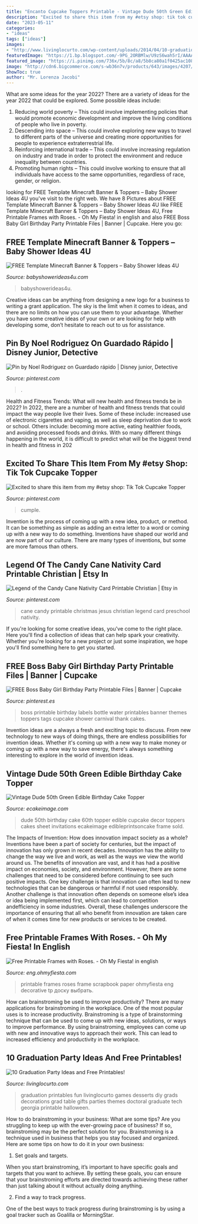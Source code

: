 ```yaml
---
title: "Encanto Cupcake Toppers Printable - Vintage Dude 50th Green Edible Birthday Cake Topper"
description: "Excited to share this item from my #etsy shop: tik tok cupcake topper"
date: "2023-05-11"
categories:
- "ideas"
tags: ["ideas"]
images:
- "http://www.livinglocurto.com/wp-content/uploads/2014/04/10-graduation-party-ideas.jpg"
featuredImage: "https://1.bp.blogspot.com/-9PG_2ORBMlw/U9zS6wah5rI/AAAAAAADR00/SS5wjGmBxFs/s1600/free-printable-frames-249.png"
featured_image: "https://i.pinimg.com/736x/5b/8c/a8/5b8ca80a1f0425ac108491ee8a09336e.jpg"
image: "http://cdn6.bigcommerce.com/s-wb36n7v/products/643/images/4207/Wintage_Dude_50th_cake_topper_frame_JPG__51575.1458951119.800.1200.jpg?c=2"
ShowToc: true
author: "Mr. Lorenza Jacobi"
---
```



What are some ideas for the year 2022?
There are a variety of ideas for the year 2022 that could be explored. Some possible ideas include: 
1. Reducing world poverty – This could involve implementing policies that would promote economic development and improve the living conditions of people who live in poverty. 
2. Descending into space – This could involve exploring new ways to travel to different parts of the universe and creating more opportunities for people to experience extraterrestrial life. 
3. Reinforcing international trade – This could involve increasing regulation on industry and trade in order to protect the environment and reduce inequality between countries. 
4. Promoting human rights – This could involve working to ensure that all individuals have access to the same opportunities, regardless of race, gender, or religion.

	

		
looking for FREE Template Minecraft Banner &amp; Toppers – Baby Shower Ideas 4U you've visit to the right web. We have 8 Pictures about FREE Template Minecraft Banner &amp; Toppers – Baby Shower Ideas 4U like FREE Template Minecraft Banner &amp; Toppers – Baby Shower Ideas 4U, Free Printable Frames with Roses. - Oh My Fiesta! in english and also FREE Boss Baby Girl Birthday Party Printable Files | Banner | Cupcake. Here you go:
		
    
## FREE Template Minecraft Banner &amp; Toppers – Baby Shower Ideas 4U

<img loading=lazy src="https://babyshowerideas4u.com/wp-content/uploads/2014/04/7.png" onerror="this.onerror=null;this.src='https://tse2.mm.bing.net/th?id=OIP.BnM0Dcepnn-9cNBOT22bugHaKf&amp;pid=15.1';" alt="FREE Template Minecraft Banner &amp; Toppers – Baby Shower Ideas 4U">

_Source: babyshowerideas4u.com_

>babyshowerideas4u. 

	

Creative ideas can be anything from designing a new logo for a business to writing a grant application. The sky is the limit when it comes to ideas, and there are no limits on how you can use them to your advantage. Whether you have some creative ideas of your own or are looking for help with developing some, don’t hesitate to reach out to us for assistance.

    
## Pin By Noel Rodriguez On Guardado Rápido | Disney Junior, Detective

<img loading=lazy src="https://i.pinimg.com/736x/5b/8c/a8/5b8ca80a1f0425ac108491ee8a09336e.jpg" onerror="this.onerror=null;this.src='https://tse4.mm.bing.net/th?id=OIP.hH0vfGCQW1hOeJFNtndQSwHaKX&amp;pid=15.1';" alt="Pin by Noel Rodriguez on Guardado rápido | Disney junior, Detective">

_Source: pinterest.com_

>. 

	

Health and Fitness Trends: What will new health and fitness trends be in 2022?
In 2022, there are a number of health and fitness trends that could impact the way people live their lives. Some of these include: increased use of electronic cigarettes and vaping, as well as sleep deprivation due to work or school. Others include: becoming more active, eating healthier foods, and avoiding processed foods and drinks. With so many different things happening in the world, it is difficult to predict what will be the biggest trend in health and fitness in 202
    
## Excited To Share This Item From My #etsy Shop: Tik Tok Cupcake Topper

<img loading=lazy src="https://i.pinimg.com/736x/f2/e5/91/f2e59128c5789760f957953247e98d60.jpg" onerror="this.onerror=null;this.src='https://tse1.mm.bing.net/th?id=OIP.b1F_W37j1KrVuqhveGHQTAHaJ3&amp;pid=15.1';" alt="Excited to share this item from my #etsy shop: Tik Tok Cupcake Topper">

_Source: pinterest.com_

>cumple. 

	

Invention is the process of coming up with a new idea, product, or method. It can be something as simple as adding an extra letter to a word or coming up with a new way to do something. Inventions have shaped our world and are now part of our culture. There are many types of inventions, but some are more famous than others.

    
## Legend Of The Candy Cane Nativity Card Printable Christian | Etsy In

<img loading=lazy src="https://i.pinimg.com/736x/54/88/9d/54889dc760ceaf8c0e638d0db68b0638.jpg" onerror="this.onerror=null;this.src='https://tse4.mm.bing.net/th?id=OIP.k4wKkhoKj6yS5AjmZA7ioAHaLH&amp;pid=15.1';" alt="Legend of the Candy Cane Nativity Card Printable Christian | Etsy in">

_Source: pinterest.com_

>cane candy printable christmas jesus christian legend card preschool nativity. 

	

If you're looking for some creative ideas, you've come to the right place. Here you'll find a collection of ideas that can help spark your creativity. Whether you're looking for a new project or just some inspiration, we hope you'll find something here to get you started.

    
## FREE Boss Baby Girl Birthday Party Printable Files | Banner | Cupcake

<img loading=lazy src="https://i.pinimg.com/736x/c9/59/e6/c959e6f157e34c611eeb292e3eacafda.jpg" onerror="this.onerror=null;this.src='https://tse4.mm.bing.net/th?id=OIP.eUfOJgqxSeri039qar0UwQHaMC&amp;pid=15.1';" alt="FREE Boss Baby Girl Birthday Party Printable Files | Banner | Cupcake">

_Source: pinterest.es_

>boss printable birthday labels bottle water printables banner themes toppers tags cupcake shower carnival thank cakes. 

	

Invention ideas are a always a fresh and exciting topic to discuss. From new technology to new ways of doing things, there are endless possibilities for invention ideas. Whether it's coming up with a new way to make money or coming up with a new way to save energy, there's always something interesting to explore in the world of invention ideas.

    
## Vintage Dude 50th Green Edible Birthday Cake Topper

<img loading=lazy src="http://cdn6.bigcommerce.com/s-wb36n7v/products/643/images/4207/Wintage_Dude_50th_cake_topper_frame_JPG__51575.1458951119.800.1200.jpg?c=2" onerror="this.onerror=null;this.src='https://tse2.mm.bing.net/th?id=OIP.OQ3lef3h0MXM3Cz6Hh-HpgHaF7&amp;pid=15.1';" alt="Vintage Dude 50th Green Edible Birthday Cake Topper">

_Source: ecakeimage.com_

>dude 50th birthday cake 60th topper edible cupcake decor toppers cakes sheet invitations ecakeimage edibleprintsoncake frame sold. 

	

The Impacts of Invention: How does innovation impact society as a whole?
Inventions have been a part of society for centuries, but the impact of innovation has only grown in recent decades. Innovation has the ability to change the way we live and work, as well as the ways we view the world around us. The benefits of innovation are vast, and it has had a positive impact on economies, society, and environment. However, there are some challenges that need to be considered before continuing to see such positive impacts. One key challenge is that innovation can often lead to new technologies that can be dangerous or harmful if not used responsibly. Another challenge is that innovation often depends on someone else’s idea or idea being implemented first, which can lead to competition andefficiency in some industries. Overall, these challenges underscore the importance of ensuring that all who benefit from innovation are taken care of when it comes time for new products or services to be created.

    
## Free Printable Frames With Roses. - Oh My Fiesta! In English

<img loading=lazy src="https://1.bp.blogspot.com/-9PG_2ORBMlw/U9zS6wah5rI/AAAAAAADR00/SS5wjGmBxFs/s1600/free-printable-frames-249.png" onerror="this.onerror=null;this.src='https://tse2.mm.bing.net/th?id=OIP.BhwOy7XMGEOm2kNzEQGvxAHaIJ&amp;pid=15.1';" alt="Free Printable Frames with Roses. - Oh My Fiesta! in english">

_Source: eng.ohmyfiesta.com_

>printable frames roses frame scrapbook paper ohmyfiesta eng decorative tp доску выбрать. 

	

How can brainstroming be used to improve productivity?
There are many applications for brainstroming in the workplace. One of the most popular uses is to increase productivity. Brainstroming is a type of brainstorming technique that can be used to come up with new ideas, solutions, or ways to improve performance. By using brainstroming, employees can come up with new and innovative ways to approach their work. This can lead to increased efficiency and productivity in the workplace.

    
## 10 Graduation Party Ideas And Free Printables!

<img loading=lazy src="http://www.livinglocurto.com/wp-content/uploads/2014/04/10-graduation-party-ideas.jpg" onerror="this.onerror=null;this.src='https://tse1.mm.bing.net/th?id=OIP.v7JWdH7r6S_M7C4k6ndmbgHaLH&amp;pid=15.1';" alt="10 Graduation Party Ideas and Free Printables!">

_Source: livinglocurto.com_

>graduation printables fun livinglocurto games desserts diy grads decorations grad table gifts parties themes doctoral graduate tech georgia printable halloween. 

	

How to do brainstroming in your business: What are some tips?
Are you struggling to keep up with the ever-growing pace of business? If so, brainstroming may be the perfect solution for you. Brainstroming is a technique used in business that helps you stay focused and organized. Here are some tips on how to do it in your own business: 
1. Set goals and targets.

When you start brainstroming, it’s important to have specific goals and targets that you want to achieve. By setting these goals, you can ensure that your brainstroming efforts are directed towards achieving these rather than just talking about it without actually doing anything. 

2. Find a way to track progress.

One of the best ways to track progress during brainstroming is by using a goal tracker such as Goalilla or MorningStar.

